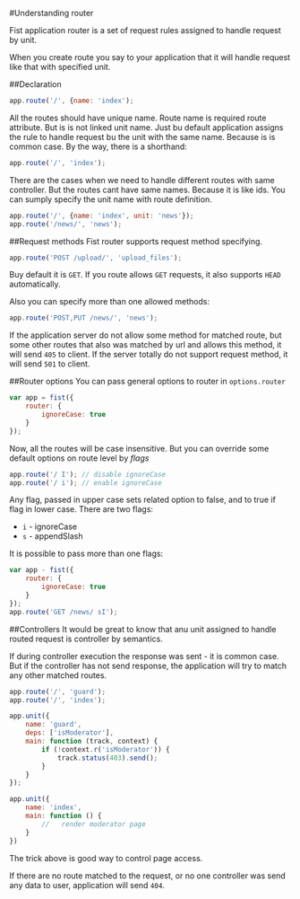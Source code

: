 #Understanding router

Fist application router is a set of request rules assigned to handle request by unit.

When you create route you say to your application that it will handle request like that with specified unit.

##Declaration
```js
app.route('/', {name: 'index');
```

All the routes should have unique name. Route name is required route attribute. But is is not linked unit name. Just bu default application assigns the rule to handle request bu the unit with the same name. Because is is common case. By the way, there is a shorthand:

```js
app.route('/', 'index');
```

There are the cases when we need to handle different routes with same controller. But the routes cant have same names. Because it is like ids. You can sumply specify the unit name with route definition.

```js
app.route('/', {name: 'index', unit: 'news'});
app.route('/news/', 'news');
```

##Request methods
Fist router supports request method specifying.

```js
app.route('POST /upload/', 'upload_files');
```

Buy default it is ```GET```. If you route allows ```GET``` requests, it also supports ```HEAD``` automatically.

Also you can specify more than one allowed methods:

```js
app.route('POST,PUT /news/', 'news');
```

If the application server do not allow some method for matched route, but some other routes that also was matched by url and allows this method, it will send ```405``` to client. If the server totally do not support request method, it will send ```501``` to client.

##Router options
You can pass general options to router in ```options.router```

```js
var app = fist({
    router: {
        ignoreCase: true
    }
});
```

Now, all the routes will be case insensitive. But you can override some default options on route level by *flags*

```js
app.route('/ I'); // disable ignoreCase
app.route('/ i'); // enable ignoreCase
```

Any flag, passed in upper case sets related option to false, and to true if flag in lower case.
There are two flags:

 * ```i``` - ignoreCase
 * ```s``` - appendSlash
 
It is possible to pass more than one flags:

```js
var app - fist({
    router: {
        ignoreCase: true
    }
});
app.route('GET /news/ sI');
```

##Controllers
It would be great to know that anu unit assigned to handle routed request is controller by semantics.

If during controller execution the response was sent - it is common case. But if the controller has not send response, the application will try to match any other matched routes.

```js
app.route('/', 'guard');
app.route('/', 'index');

app.unit({
    name: 'guard',
    deps: ['isModerator'],
    main: function (track, context) {
        if (!context.r('isModerator')) {
            track.status(403).send();
        }
    }
});

app.unit({
    name: 'index',
    main: function () {
        //   render moderator page
    }
})
```

The trick above is good way to control page access.

If there are no route matched to the request, or no one controller was send any data to user, application will send ```404```.
